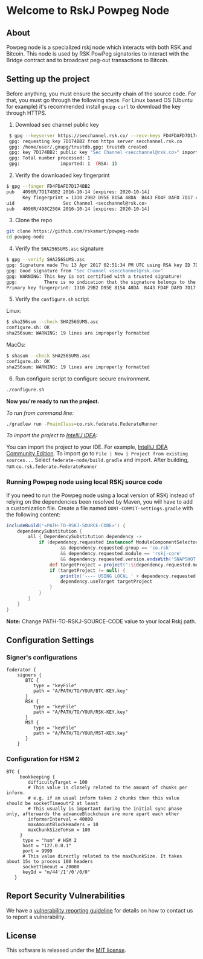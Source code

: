 # Welcome to RskJ Powpeg Node

## About

Powpeg node is a specialized rskj node which interacts with both RSK and Bitcoin.
This node is used by RSK PowPeg signatories to interact with the Bridge contract and to broadcast peg-out transactions to Bitcoin.

## Setting up the project

Before anything, you must ensure the security chain of the source code. For that, you must go through the following steps. For Linux based OS (Ubuntu for example) it's recommended install `gnupg-curl` to download the key through HTTPS.

1. Download sec channel public key

```bash
 $ gpg --keyserver https://secchannel.rsk.co/ --recv-keys FD4FDAFD7D174BB2
 gpg: requesting key 7D174BB2 from https server secchannel.rsk.co
 gpg: /home/user/.gnupg/trustdb.gpg: trustdb created
 gpg: key 7D174BB2: public key "Sec Channel <secchannel@rsk.co>" imported
 gpg: Total number processed: 1
 gpg:               imported: 1  (RSA: 1)
```

2. Verify the downloaded key fingerprint

```bash
$ gpg --finger FD4FDAFD7D174BB2
pub   4096R/7D174BB2 2016-10-14 [expires: 2020-10-14]
	  Key fingerprint = 1310 29B2 D95E 815A 48DA  B443 FD4F DAFD 7D17 4BB2
uid                  Sec Channel <secchannel@rsk.co>
sub   4096R/498C250A 2016-10-14 [expires: 2020-10-14]
```

3. Clone the repo

```bash
git clone https://github.com/rsksmart/powpeg-node
cd powpeg-node
```

4. Verify the `SHA256SUMS.asc` signature

```bash
$ gpg --verify SHA256SUMS.asc
gpg: Signature made Thu 13 Apr 2017 02:51:34 PM UTC using RSA key ID 7D174BB2
gpg: Good signature from "Sec Channel <secchannel@rsk.co>"
gpg: WARNING: This key is not certified with a trusted signature!
gpg:          There is no indication that the signature belongs to the owner.
Primary key fingerprint: 1310 29B2 D95E 815A 48DA  B443 FD4F DAFD 7D17 4BB2
```

5. Verify the `configure.sh` script

Linux:

```bash
$ sha256sum --check SHA256SUMS.asc
configure.sh: OK
sha256sum: WARNING: 19 lines are improperly formatted
```

MacOs:

```bash
$ shasum --check SHA256SUMS.asc
configure.sh: OK
sha256sum: WARNING: 19 lines are improperly formatted
```

6. Run configure script to configure secure environment.

```bash
./configure.sh
 ```

**Now you're ready to run the project.**

*To run from command line:*

```bash
./gradlew run -PmainClass=co.rsk.federate.FederateRunner
```

*To import the project to [IntelliJ IDEA](https://www.jetbrains.com/idea/download):*

You can import the project to your IDE. For example, [IntelliJ IDEA Community Edition](https://www.jetbrains.com/idea/). To import go to `File | New | Project from existing sources...` Select `federate-node/build.gradle` and import. After building, run `co.rsk.federate.FederateRunner`

### Running Powpeg node using local RSKj source code

If you need to run the Powpeg node using a local version of RSKj instead of relying on the dependencies been resolved by Maven, you will have to add a customization file.
Create a file named `DONT-COMMIT-settings.gradle` with the following content:

```gradle
includeBuild('<PATH-TO-RSKJ-SOURCE-CODE>') {
    dependencySubstitution {
        all { DependencySubstitution dependency ->
            if (dependency.requested instanceof ModuleComponentSelector
                    && dependency.requested.group == 'co.rsk'
                    && dependency.requested.module == 'rskj-core'
                    && dependency.requested.version.endsWith('SNAPSHOT')) {
                def targetProject = project(":${dependency.requested.module}")
                if (targetProject != null) {
                    println('---- USING LOCAL ' + dependency.requested.displayName +' PROJECT ----')
                    dependency.useTarget targetProject
                }
            }
        }
    }
}
```

**Note:** Change PATH-TO-RSKJ-SOURCE-CODE value to your local Rskj path.

## Configuration Settings

### Signer's configurations
```
federator {
    signers {
       BTC {
          type = "keyFile"
          path = "A/PATH/TO/YOUR/BTC-KEY.key"
       }
       RSK {
          type = "keyFile"
          path = "A/PATH/TO/YOUR/RSK-KEY.key"
       }
       MST {
          type = "keyFile"
          path = "A/PATH/TO/YOUR/MST-KEY.key"
       }
    }
```

### Configuration for HSM 2
```
BTC {
     bookkeeping {
        difficultyTarget = 100
        # This value is closely related to the amount of chunks per inform.
        # e.g. if an usual inform takes 2 chunks then this value should be socketTimeout*2 at least
        # This usually is important during the initial sync phase only, afterwards the advanceBlockchain are more apart each other
        informerInterval = 40000
        maxAmountBlockHeaders = 10
        maxChunkSizeToHsm = 100
     }
      type = "hsm" # HSM 2
      host = "127.0.0.1"
      port = 9999
      # This value directly related to the maxChunkSize. It takes about 15s to process 100 headers
      socketTimeout = 20000
      keyId = "m/44'/1'/0'/0/0"
   }
```

## Report Security Vulnerabilities

We have a [vulnerability reporting guideline](SECURITY.md) for details on how to contact us to report a vulnerability.

## License

This software is released under the [MIT license](LICENSE).
